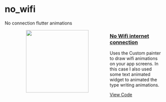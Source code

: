 # no_wifi

No connection flutter animations



<a href="https://github.com/Ezaldeen99/Flutter-animations/tree/main/no_wifi"><img align="left" hspace=68 src="https://github.com/Ezaldeen99/Flutter-animations/blob/main/assets/no_wifi.gif" width="200" /></a>
<a href="https://github.com/Ezaldeen99/Flutter-animations/tree/main/no_wifi"><h3>No Wifi internet connection</h3></a>
<p>Uses the Custom painter to draw wifi animations on your app screens. In this case I also used some text animated widget to animated the type writing animations.</p>
<a href="https://github.com/Ezaldeen99/Flutter-animations/tree/main/no_wifi">View Code</a>
<br/><br/><br/><br/><br/><br/><br/><br/><br/><br/><br/><br/><br/><br/><br/><br/>
